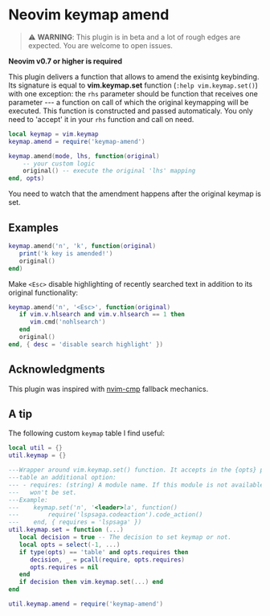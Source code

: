 # Neovim keymap amend

> :warning: **WARNING**: This plugin is in beta and a lot of rough edges are
> expected. You are welcome to open issues.

**Neovim v0.7 or higher is required**

This plugin delivers a function that allows to amend the exisintg keybinding.
Its signature is equal to **vim.keymap.set** function (`:help vim.keymap.set()`)
with one exception: the `rhs` parameter should be function that receives one
parameter --- a function on call of which the original keymapping will be
executed. This function is constructed and passed automaticaly.  You only need
to 'accept' it in your `rhs` function and call on need.

```lua
local keymap = vim.keymap
keymap.amend = require('keymap-amend')

keymap.amend(mode, lhs, function(original)
    -- your custom logic
    original() -- execute the original 'lhs' mapping
end, opts)
```

You need to watch that the amendment happens after the original keymap is set.

## Examples

```lua
keymap.amend('n', 'k', function(original)
   print('k key is amended!')
   original()
end)
```

Make `<Esc>` disable highlighting of recently searched text in addition to its
original functionality:

```lua
keymap.amend('n', '<Esc>', function(original)
   if vim.v.hlsearch and vim.v.hlsearch == 1 then
      vim.cmd('nohlsearch')
   end
   original()
end, { desc = 'disable search highlight' })
```

## Acknowledgments

This plugin was inspired with [nvim-cmp](https://github.com/hrsh7th/nvim-cmp)
fallback mechanics.

## A tip

The following custom `keymap` table I find useful:

```lua
local util = {}
util.keymap = {}

---Wrapper around vim.keymap.set() function. It accepts in the {opts} parameter
---table an additional option:
--- - requires: (string) A module name. If this module is not available the keymap
---   won't be set.
---Example:
---    keymap.set('n', '<leader>la', function()
---        require('lspsaga.codeaction').code_action()
---    end, { requires = 'lspsaga' })
util.keymap.set = function (...)
   local decision = true -- The decision to set keymap or not.
   local opts = select(-1, ...)
   if type(opts) == 'table' and opts.requires then
      decision, _ = pcall(require, opts.requires)
      opts.requires = nil
   end
   if decision then vim.keymap.set(...) end
end

util.keymap.amend = require('keymap-amend')
```
